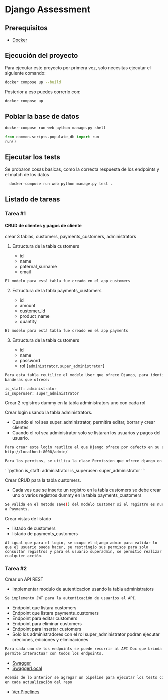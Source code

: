 # Django Assessment

## Prerequisitos

- [Docker](https://docs.docker.com/get-docker/)

## Ejecución del proyecto

Para ejecutar este proyecto por primera vez, solo necesitas ejecutar el siguiente comando:

```bash
docker compose up --build
```

Posterior a eso puedes correrlo con:

```bash
docker compose up
```

## Poblar la base de datos

```bash
docker-compose run web python manage.py shell
```
```python
from common.scripts.populate_db import run
run()
```

## Ejecutar los tests

Se probaron cosas basicas, como la correcta respuesta de los endpoints y el match de los datos

```bash
  docker-compose run web python manage.py test .
```

## Listado de tareas 

### Tarea #1

#### CRUD de clientes y pagos de cliente

crear 3 tablas, customers, payments_customers, administrators

1. Estructura de la tabla customers

   - id
   - name
   - paternal_surname
   - email

```bash
El modelo para está tabla fue creado en el app customers
```

2. Estructura de la tabla payments_customers

   - id
   - amount
   - customer_id
   - product_name
   - quantity

```bash
El modelo para está tabla fue creado en el app payments
```

3. Estructura de la tabla customers

   - id
   - name
   - password
   - rol `[administrator,super_administrator]`

```bash
Para esta tabla reutilice el modelo User que ofrece Django, para identificar el rol utilice las banderas 
banderas que ofrece:
```

```python
is_staff: administrator
is_superuser: super_administrator
```

Crear 2 registros dummy en la tabla administrators uno con cada rol 

Crear login usando la tabla administrators.

   - Cuando el rol sea super_administrator, permitira editar, borrar y crear clientes
   - Cuando el rol sea administrator solo se listaran los usuarios y pagos del usuario.

```bash
Para crear este login reutlice el que Django ofrece por defecto en su admin:
http://localhost:8000/admin/
```
```python
Para los permisos, se utiliza la clase Permission que ofrece django en conjunto con las banderas
```
´´´python
is_staff: administrator
is_superuser: super_administrator
´´´

Crear CRUD para la tabla customers.

   - Cada ves que se inserte un registro en la tabla customers se debe crear uno o varios registros dummy en la tabla payments_customers

```bash
Se valida en el metodo save() del modelo Customer si el registro es nuevo, en caso de serlo se agregan sus respectivos dummies
a Payments.
```

Crear vistas de listado

   - listado de customers
   - listado de payments_customers

```
Al igual que para el login, se ocupo el django admin para validar lo que el usuario puede hacer, se restringio sus permisos para solo consultar registros y para el usuario superadmin, se permitió realizar cualquier acción.
```

### Tarea #2

Crear un API REST

   - Implementar modulo de autenticacion usando la tabla administrators

```bash
Se implemento JWT para la autenticación de usuarios al API.
```

   - Endpoint que listara customers
   - Endpoint que listara payments_customers
   - Endpoint para editar customers
   - Endpoint para eliminar customers
   - Endpoint para insertar customers
   - Solo los administradores con el rol super_administrator podran ejecutar creciones, ediciones y eliminaciones

```bash
Para cada uno de los endpoints se puede recurrir al API Doc que brinda Swagger configurada en el proyecto,
permite interactuar con todos los endpoints.
```

- [Swagger](https://drf-yasg.readthedocs.io/en/stable/)
- [SwaggerLocal](http://localhost:8000/api/doc/)

```bash
Además de lo anterior se agregar un pipeline para ejecutar los tests con ayuda de GitHub Actions 
en cada actualización del repo
```

- [Ver Pipelines](https://github.com/josuepaycode/django_assessment/actions)